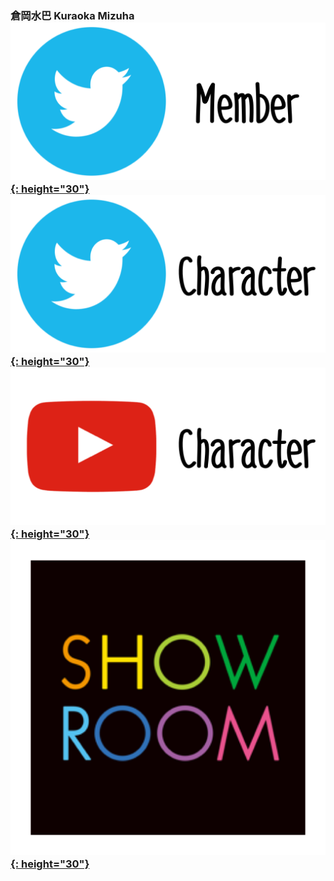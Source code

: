 ### 倉岡水巴 Kuraoka Mizuha [![twitter_@mizuha_227](../../../Img/Icon_Twitter_Mem.PNG){: height="30"}](https://twitter.com/mizuha_227) [![twitter_@_konomiyako](../../../Img/Icon_Twitter_Char.PNG){: height="30"}](https://twitter.com/_konomiyako) [![youtube](../../../Img/Icon_Youtube_Char.PNG){: height="30"}](https://www.youtube.com/channel/UCYhvWgtwFXu0YfdGjTOdkTQ) [![showroom_digital_idol_21](../../../Img/Icon_Showroom.PNG){: height="30"}](https://www.showroom-live.com/room/profile?room_id=87777) 
